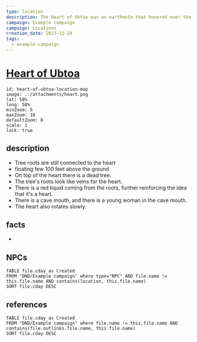 ```yaml
---
type: location
description: The Heart of Ubtao was an earthmote that hovered over the Aldani Basin in Chult. It was a sacred site for worshipers of Ubtao, the deity known as the Creator of Chult
campaign: Example campaign
campaign: Locations
creation_date: 2023-12-29
tags:
  - example-campaign
---
```

# [Heart of Ubtoa](Heart%20of%20Ubtoa.md)

```leaflet
id: heart-of-ubtoa-location-map
image: ../attachments/heart.png
lat: 50%
long: 50%
minZoom: 5
maxZoom: 10
defaultZoom: 8
scale: 1
lock: true
```

## description

- Tree roots are still connected to the heart
- floating few 100 feet above the ground
- On top of the heart there is a dead tree.
- The tree's roots look like veins for the heart.
- There is a red liquid coming from the roots, further reinforcing the idea that it's a heart.
- There is a cave mouth, and there is a young woman in the cave mouth.
- The heart also rotates slowly.

## facts

-

## NPCs

```dataview
TABLE file.cday as Created
FROM "DND/Example campaign" where type="NPC" AND file.name != this.file.name AND contains(location, this.file.name)
SORT file.cday DESC
```

## references

```dataview
TABLE file.cday as Created
FROM "DND/Example campaign" where file.name != this.file.name AND contains(file.outlinks.file.name, this.file.name)
SORT file.cday DESC
```
